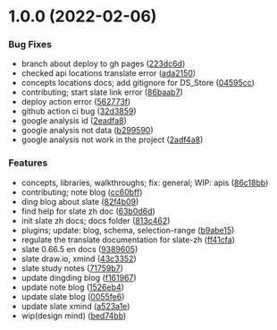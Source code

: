 # 1.0.0 (2022-02-06)


### Bug Fixes

* branch about deploy to gh pages ([223dc6d](https://github.com/Rain120/athena/commit/223dc6d7c7a1c1734261a9359fe5257fe35db119))
* checked api locations translate error ([ada2150](https://github.com/Rain120/athena/commit/ada2150452e4c28ed54206d82e49287f5d7d3a41))
* concepts locations docs; add gitignore for DS_Store ([04595cc](https://github.com/Rain120/athena/commit/04595cc7f78e3aa20d9f94a4d359d9f402522f09))
* contributing; start slate link error ([86baab7](https://github.com/Rain120/athena/commit/86baab7f7d45b14904b8dbf3af602c89e2c9026e))
* deploy action error ([562773f](https://github.com/Rain120/athena/commit/562773fb364df91672c29333021cecde9caf21fb))
* github action ci bug ([32d3859](https://github.com/Rain120/athena/commit/32d3859a45c46e49e7d84498dc1caa8776a8c03d))
* google analysis id ([2eadfa8](https://github.com/Rain120/athena/commit/2eadfa895584bd39d70ab5d53c900fa65bbc66bc))
* google analysis not data ([b299590](https://github.com/Rain120/athena/commit/b29959019a89483cd8a19221f5146ebca841a6aa))
* google analysis not work in the project ([2adf4a8](https://github.com/Rain120/athena/commit/2adf4a8f73e369f711b2e74eaced2af2ebd4a1d3))


### Features

* concepts, libraries, walkthroughs; fix: general; WIP: apis ([86c18bb](https://github.com/Rain120/athena/commit/86c18bbd760df30d81284d928b5ba4e81f5aa0d4))
* contributing; note blog ([cc60bff](https://github.com/Rain120/athena/commit/cc60bff28e0a4ba16cfc82e745cd1f53becafc9d))
* ding blog about slate ([82f4b09](https://github.com/Rain120/athena/commit/82f4b09ec0ba25213ea239f725803c3eade4bb87))
* find help for slate zh doc ([63b0d6d](https://github.com/Rain120/athena/commit/63b0d6dd2fb19a69036952a09c69a9afec53f05f))
* init slate zh docs; docs folder ([813c462](https://github.com/Rain120/athena/commit/813c462b381c3c7f1c7e36cbebdbcb57b257df8d))
* plugins; update: blog, schema, selection-range ([b9abe15](https://github.com/Rain120/athena/commit/b9abe159120c622b02fa24d9573a25ef93f6b8fa))
* regulate the translate documentation for slate-zh ([ff41cfa](https://github.com/Rain120/athena/commit/ff41cfa2fb9296d46da4774d33eec283189ffeb6))
* slate 0.66.5 en docs ([9389605](https://github.com/Rain120/athena/commit/9389605085ab8e1f94a9506ce36e669a657042d0))
* slate draw.io, xmind ([43c3352](https://github.com/Rain120/athena/commit/43c3352ed091b8d40ee606a379ae6649aefadb06))
* slate study notes ([71759b7](https://github.com/Rain120/athena/commit/71759b7d6c46f9dac35bde600b2beb83c750bbb5))
* update dingding blog ([f161967](https://github.com/Rain120/athena/commit/f161967cd4135a2e2d51049f7f14de0ad95b2e5c))
* update note blog ([1526eb4](https://github.com/Rain120/athena/commit/1526eb44399111a684aa638e88b8d8e7f08ab6db))
* update slate blog ([0055fe6](https://github.com/Rain120/athena/commit/0055fe6734c8551dbf214920d48401fd41a5ec04))
* update slate xmind ([a523a1e](https://github.com/Rain120/athena/commit/a523a1e2126845ecd7ac88b6239d7337a6109d35))
* wip(design mind) ([bed74bb](https://github.com/Rain120/athena/commit/bed74bbba3c8287da5f6632ed1377040258e6878))



